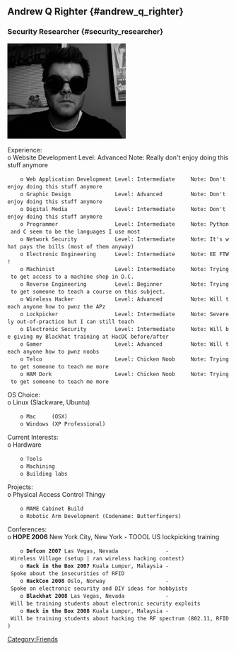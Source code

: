 ## Andrew Q Righter {#andrew_q_righter}

### Security Researcher {#security_researcher}

![](Qlabs-photo1.jpg "Qlabs-photo1.jpg")

Experience:\
o Website Development Level: Advanced Note: Really don't enjoy doing
this stuff anymore

`    o Web Application Development Level: Intermediate     Note: Don't enjoy doing this stuff anymore`\
`    o Graphic Design              Level: Advanced         Note: Don't enjoy doing this stuff anymore`\
`    o Digital Media               Level: Intermediate     Note: Don't enjoy doing this stuff anymore`\
`    o Programmer                  Level: Intermediate     Note: Python and C seem to be the languages I use most`\
`    o Network Security            Level: Intermediate     Note: It's what pays the bills (most of them anyway)`\
`    o Electronic Engineering      Level: Intermediate     Note: EE FTW!`\
`    o Machinist                   Level: Intermediate     Note: Trying to get access to a machine shop in D.C.`\
`    o Reverse Engineering         Level: Beginner         Note: Trying to get someone to teach a course on this subject.`\
`    o Wireless Hacker             Level: Advanced         Note: Will teach anyone how to pwnz the APz`\
`    o Lockpicker                  Level: Intermediate     Note: Severely out-of-practice but I can still teach`\
`    o Electronic Security         Level: Intermediate     Note: Will be giving my Blackhat training at HacDC before/after`\
`    o Gamer                       Level: Advanced         Note: Will teach anyone how to pwnz noobs`\
`    o Telco                       Level: Chicken Noob     Note: Trying to get someone to teach me more`\
`    o HAM Dork                    Level: Chicken Noob     Note: Trying to get someone to teach me more`

OS Choice:\
o Linux (Slackware, Ubuntu)

`    o Mac     (OSX)`\
`    o Windows (XP Professional)`

Current Interests:\
o Hardware

`    o Tools`\
`    o Machining`\
`    o Building labs`

Projects:\
o Physical Access Control Thingy

`    o MAME Cabinet Build`\
`    o Robotic Arm Development (Codename: Butterfingers)`

Conferences:\
o **HOPE 2006** New York City, New York - TOOOL US lockpicking training

`    o `**`Defcon 2007`**` Las Vegas, Nevada               - Wireless Village (setup | ran wireless hacking contest)`\
`    o `**`Hack in the Box 2007`**` Kuala Lumpur, Malaysia - Spoke about the insecurities of RFID`\
`    o `**`HackCon 2008`**` Oslo, Norway                   - Spoke on electronic security and DIY ideas for hobbyists`\
`    o `**`Blackhat 2008`**` Las Vegas, Nevada             - Will be training students about electronic security exploits`\
`    o `**`Hack in the Box 2008`**` Kuala Lumpur, Malaysia - Will be training students about hacking the RF spectrum (802.11, RFID)`

[Category:Friends](Category:Friends)
